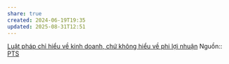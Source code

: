 ```yaml
---
share: true
created: 2024-06-19T19:35
updated: 2025-08-31T12:51
---
```

[Luật pháp chỉ hiểu về kinh doanh, chứ không hiểu về phi lợi nhuận](./Lu%E1%BA%ADt%20ph%C3%A1p%20ch%E1%BB%89%20hi%E1%BB%83u%20v%E1%BB%81%20kinh%20doanh,%20ch%E1%BB%A9%20kh%C3%B4ng%20hi%E1%BB%83u%20v%E1%BB%81%20phi%20l%E1%BB%A3i%20nhu%E1%BA%ADn.md)
Nguồn:: [PTS](../../../../%E2%9A%A1Hi%E1%BB%83u%20bi%E1%BA%BFt%20s%C3%A2u/%CE%9E%20Ngu%E1%BB%93n/PTS.md)
